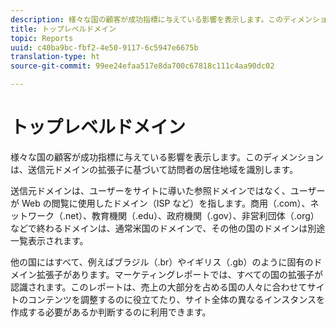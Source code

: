 ```yaml
---
description: 様々な国の顧客が成功指標に与えている影響を表示します。このディメンションは、送信元ドメインの拡張子に基づいて訪問者の居住地域を識別します。
title: トップレベルドメイン
topic: Reports
uuid: c40ba9bc-fbf2-4e50-9117-6c5947e6675b
translation-type: ht
source-git-commit: 99ee24efaa517e8da700c67818c111c4aa90dc02

---
```



# トップレベルドメイン

様々な国の顧客が成功指標に与えている影響を表示します。このディメンションは、送信元ドメインの拡張子に基づいて訪問者の居住地域を識別します。

送信元ドメインは、ユーザーをサイトに導いた参照ドメインではなく、ユーザーが Web の閲覧に使用したドメイン（ISP など）を指します。商用（.com）、ネットワーク（.net）、教育機関（.edu）、政府機関（.gov）、非営利団体（.org）などで終わるドメインは、通常米国のドメインで、その他の国のドメインは別途一覧表示されます。

他の国にはすべて、例えばブラジル（.br）やイギリス（.gb）のように固有のドメイン拡張子があります。マーケティングレポートでは、すべての国の拡張子が認識されます。このレポートは、売上の大部分を占める国の人々に合わせてサイトのコンテンツを調整するのに役立てたり、サイト全体の異なるインスタンスを作成する必要があるか判断するのに利用できます。

